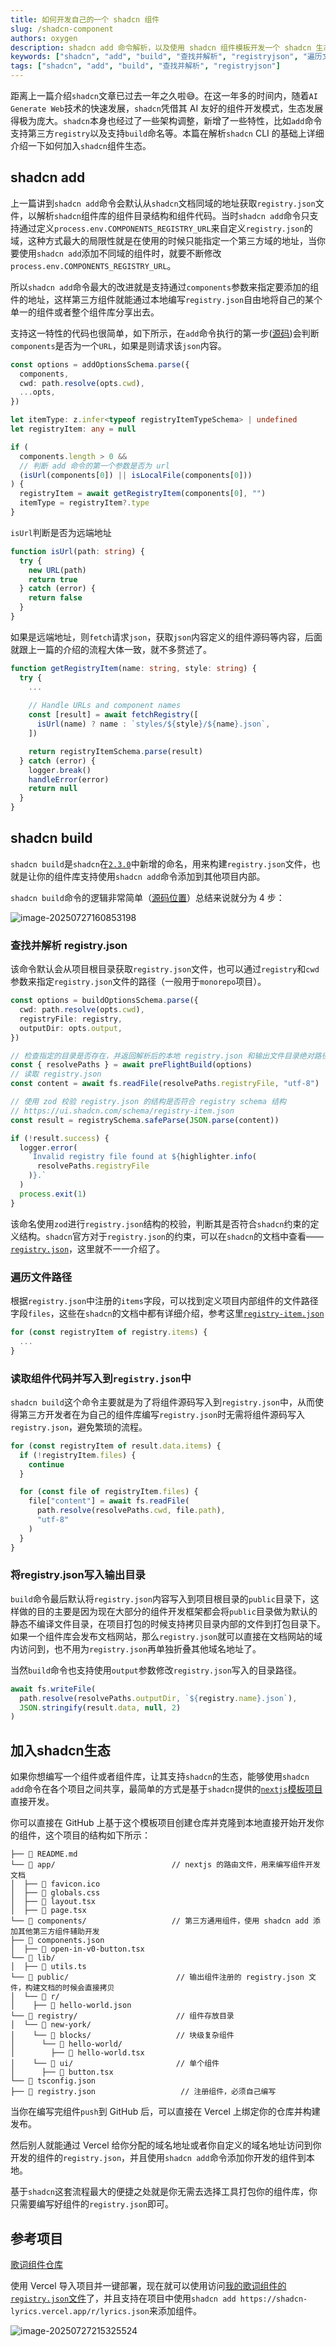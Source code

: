 ```yaml
---
title: 如何开发自己的一个 shadcn 组件
slug: /shadcn-component
authors: oxygen
description: shadcn add 命令解析，以及使用 shadcn 组件模板开发一个 shadcn 生态的组件
keywords: ["shadcn", "add", "build", "查找并解析", "registryjson", "遍历文件路径", "读取组件代码并写入到registryjson中", "将registryjson写入输出目录"]
tags: ["shadcn", "add", "build", "查找并解析", "registryjson"]
---
```


距离上一篇介绍`shadcn`文章已过去一年之久啦😅。在这一年多的时间内，随着`AI Generate Web`技术的快速发展，`shadcn`凭借其 AI 友好的组件开发模式，生态发展得极为庞大。`shadcn`本身也经过了一些架构调整，新增了一些特性，比如`add`命令支持第三方`registry`以及支持`build`命名等。本篇在解析`shadcn` CLI 的基础上详细介绍一下如何加入`shadcn`组件生态。

<!--truncate-->

## shadcn add

上一篇讲到`shadcn add`命令会默认从`shadcn`文档同域的地址获取`registry.json`文件，以解析`shadcn`组件库的组件目录结构和组件代码。当时`shadcn add`命令只支持通过定义`process.env.COMPONENTS_REGISTRY_URL`来自定义`registry.json`的域，这种方式最大的局限性就是在使用的时候只能指定一个第三方域的地址，当你要使用`shadcn add`添加不同域的组件时，就要不断修改`process.env.COMPONENTS_REGISTRY_URL`。

所以`shadcn add`命令最大的改进就是支持通过`components`参数来指定要添加的组件的地址，这样第三方组件就能通过本地编写`registry.json`自由地将自己的某个单一的组件或者整个组件库分享出去。

支持这一特性的代码也很简单，如下所示，在`add`命令执行的第一步([源码](https://github.com/shadcn-ui/ui/blob/97a8de1c1b2ae590cc9dbe17970a882990c35a59/packages/shadcn/src/commands/add.ts#L90))会判断`components`是否为一个`URL`，如果是则请求该`json`内容。

```typescript
const options = addOptionsSchema.parse({
  components,
  cwd: path.resolve(opts.cwd),
  ...opts,
})

let itemType: z.infer<typeof registryItemTypeSchema> | undefined
let registryItem: any = null

if (
  components.length > 0 &&
  // 判断 add 命令的第一个参数是否为 url
  (isUrl(components[0]) || isLocalFile(components[0]))
) {
  registryItem = await getRegistryItem(components[0], "")
  itemType = registryItem?.type
}
```

`isUrl`判断是否为远端地址

```typescript
function isUrl(path: string) {
  try {
    new URL(path)
    return true
  } catch (error) {
    return false
  }
}
```

如果是远端地址，则`fetch`请求`json`，获取`json`内容定义的组件源码等内容，后面就跟上一篇的介绍的流程大体一致，就不多赘述了。

```typescript
function getRegistryItem(name: string, style: string) {
  try {
    ...
    
    // Handle URLs and component names
    const [result] = await fetchRegistry([
      isUrl(name) ? name : `styles/${style}/${name}.json`,
    ])

    return registryItemSchema.parse(result)
  } catch (error) {
    logger.break()
    handleError(error)
    return null
  }
}
```

## shadcn build

`shadcn build`是`shadcn`在[`2.3.0`](https://github.com/shadcn-ui/ui/commit/cb742e98252fe8aa5cad3377d06e1d8a884953db)中新增的命名，用来构建`registry.json`文件，也就是让你的组件库支持使用`shadcn add`命令添加到其他项目内部。

`shadcn build`命令的逻辑非常简单（[源码位置](https://github.com/shadcn-ui/ui/blob/19d7fbb73175ab1ec7db9f8454572625dff3f79f/packages/shadcn/src/commands/build.ts#L18)）总结来说就分为 4 步：

![image-20250727160853198](./../public/images/image-20250727160853198.png)

### 查找并解析 registry.json

该命令默认会从项目根目录获取`registry.json`文件，也可以通过`registry`和`cwd`参数来指定`registry.json`文件的路径（一般用于`monorepo`项目）。

```typescript
const options = buildOptionsSchema.parse({
  cwd: path.resolve(opts.cwd),
  registryFile: registry,
  outputDir: opts.output,
})

// 检查指定的目录是否存在，并返回解析后的本地 registry.json 和输出文件目录绝对路径
const { resolvePaths } = await preFlightBuild(options)
// 读取 registry.json
const content = await fs.readFile(resolvePaths.registryFile, "utf-8")

// 使用 zod 校验 registry.json 的结构是否符合 registry schema 结构
// https://ui.shadcn.com/schema/registry-item.json
const result = registrySchema.safeParse(JSON.parse(content))

if (!result.success) {
  logger.error(
    `Invalid registry file found at ${highlighter.info(
      resolvePaths.registryFile
    )}.`
  )
  process.exit(1)
}
```

该命名使用`zod`进行`registry.json`结构的校验，判断其是否符合`shadcn`约束的定义结构。`shadcn`官方对于`registry.json`的约束，可以在`shadcn`的文档中查看——[`registry.json`](https://ui.shadcn.com/docs/registry/registry-json)，这里就不一一介绍了。

### 遍历文件路径

根据`registry.json`中注册的`items`字段，可以找到定义项目内部组件的文件路径字段`files`，这些在`shadcn`的文档中都有详细介绍，参考这里[`registry-item.json`](https://ui.shadcn.com/docs/registry/registry-item-json)

```typescript
for (const registryItem of registry.items) {
  ...
}
```

### 读取组件代码并写入到`registry.json`中

`shadcn build`这个命令主要就是为了将组件源码写入到`registry.json`中，从而使得第三方开发者在为自己的组件库编写`registry.json`时无需将组件源码写入`registry.json`，避免繁琐的流程。

```typescript
for (const registryItem of result.data.items) {
  if (!registryItem.files) {
    continue
  }

  for (const file of registryItem.files) {
    file["content"] = await fs.readFile(
      path.resolve(resolvePaths.cwd, file.path),
      "utf-8"
    )
  }
}
```

### 将registry.json写入输出目录

`build`命令最后默认将`registry.json`内容写入到项目根目录的`public`目录下，这样做的目的主要是因为现在大部分的组件开发框架都会将`public`目录做为默认的静态不编译文件目录，在项目打包的时候支持拷贝目录内部的文件到打包目录下。如果一个组件库会发布文档网站，那么`registry.json`就可以直接在文档网站的域内访问到，也不用为`registry.json`再单独折叠其他域名地址了。

当然`build`命令也支持使用`output`参数修改`registry.json`写入的目录路径。

```typescript
await fs.writeFile(
  path.resolve(resolvePaths.outputDir, `${registry.name}.json`),
  JSON.stringify(result.data, null, 2)
)
```

## 加入shadcn生态

如果你想编写一个组件或者组件库，让其支持`shadcn`的生态，能够使用`shadcn add`命令在各个项目之间共享，最简单的方式是基于`shadcn`提供的[`nextjs`模板项目](https://github.com/shadcn-ui/registry-template-v4)直接开发。

你可以直接在 GitHub 上基于这个模板项目创建仓库并克隆到本地直接开始开发你的组件，这个项目的结构如下所示：

```shell
├── 📄 README.md
└── 📂 app/                          // nextjs 的路由文件，用来编写组件开发文档
│  ├── 📄 favicon.ico
│  ├── 📄 globals.css
│  ├── 📄 layout.tsx
│  ├── 📄 page.tsx
└── 📂 components/                   // 第三方通用组件，使用 shadcn add 添加其他第三方组件辅助开发
├── 📄 components.json
│  ├── 📄 open-in-v0-button.tsx
└── 📂 lib/
│  ├── 📄 utils.ts
└── 📂 public/                        // 输出组件注册的 registry.json 文件，构建文档的时候会直接拷贝
│  └── 📂 r/
│    ├── 📄 hello-world.json
└── 📂 registry/                      // 组件存放目录
│  └── 📂 new-york/
│    └── 📂 blocks/                   // 块级复杂组件
│      └── 📂 hello-world/
│        ├── 📄 hello-world.tsx
│    └── 📂 ui/                       // 单个组件
│      ├── 📄 button.tsx
└── 📄 tsconfig.json
├── 📄 registry.json                   // 注册组件，必须自己编写
```

当你在编写完组件`push`到 GitHub 后，可以直接在 Vercel 上绑定你的仓库并构建发布。

然后别人就能通过 Vercel 给你分配的域名地址或者你自定义的域名地址访问到你开发的组件的`registry.json`，并且使用`shadcn add`命令添加你开发的组件到本地。

基于`shadcn`这套流程最大的便捷之处就是你无需去选择工具打包你的组件库，你只需要编写好组件的`registry.json`即可。

## 参考项目

[歌词组件仓库](https://github.com/wood3n/shadcn-lyrics)

使用 Vercel 导入项目并一键部署，现在就可以使用访问[我的歌词组件的`registry.json`文件](https://shadcn-lyrics.vercel.app/r/lyrics.json)了，并且支持在项目中使用`shadcn add https://shadcn-lyrics.vercel.app/r/lyrics.json`来添加组件。

![image-20250727215325524](./../public/images/image-20250727215325524.png)
